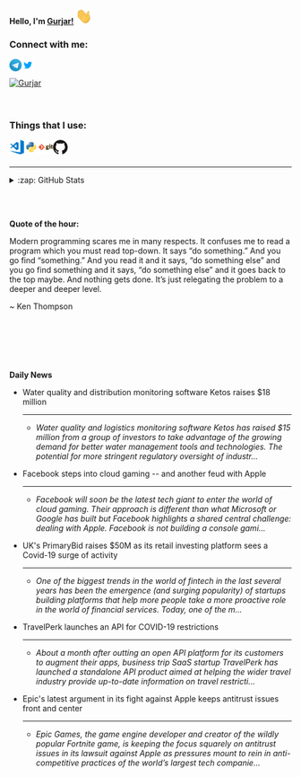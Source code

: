 #### Hello, I'm [Gurjar!](https://GurjarKing.github.io) <img src="https://raw.githubusercontent.com/ABSphreak/ABSphreak/master/gifs/Hi.gif" width="30px"></h2>


### Connect with me:

[<img align="left" alt="Gurjar | Telegram" width="22px" src="https://raw.githubusercontent.com/github/explore/80688e429a7d4ef2fca1e82350fe8e3517d3494d/topics/telegram/telegram.png" />][Telegram]
[<img align="left" alt="Gurjar | Twitter" width="22px" src="https://raw.githubusercontent.com/github/explore/80688e429a7d4ef2fca1e82350fe8e3517d3494d/topics/twitter/twitter.png" />][Twitter]
<br >
<br >
<a href="https://github.com/GurjarKing"><img src="https://komarev.com/ghpvc/?username=GurjarKing" alt="Gurjar" /></a> <br />
<br />
<br />
<!-- <br >

![](https://visitor-badge.glitch.me/badge?page_id=GurjarKing)

<br /> -->

### Things that I use:

[<img align="left" alt="Visual Studio Code" width="26px" src="https://raw.githubusercontent.com/github/explore/80688e429a7d4ef2fca1e82350fe8e3517d3494d/topics/visual-studio-code/visual-studio-code.png" />][VSCode]
[<img align="left" alt="Python" width="26px" src="https://raw.githubusercontent.com/github/explore/80688e429a7d4ef2fca1e82350fe8e3517d3494d/topics/python/python.png" />][Python]
[<img align="left" alt="Git" width="26px" src="https://raw.githubusercontent.com/github/explore/80688e429a7d4ef2fca1e82350fe8e3517d3494d/topics/git/git.png" />][Git]
[<img align="left" alt="GitHub" width="26px" src="https://raw.githubusercontent.com/github/explore/78df643247d429f6cc873026c0622819ad797942/topics/github/github.png" />][Github]

<br />
<br />

---
<details>
  <summary>:zap: GitHub Stats</summary>

<img align="left" alt="Gurjar's Github Stats" src="https://github-readme-stats.vercel.app/api?username=GurjarKing&show_icons=true&hide_border=true&count_private=true&include_all_commit=true&theme=algolia" />

</details>

<!-- ### 🔔 My latest tweet
<a href="https://twitter.com/Gurjar_King43" target="_blank">
	<img src="https://github.com/GurjarKing/GurjarKing/raw/master/tweet.png" width="70%" align="center" alt="Click to view on Twitter" title="My latest tweet, as an image"/>
</a> -->
<br>

<pre>

</pre>

**Quote of the hour:**

Modern programming scares me in many respects. It confuses me to read a program which you must read top-down. It says “do something.” And you go find “something.” And you read it and it says, “do something else” and you go find something and it says, “do something else” and it goes back to the top maybe. And nothing gets done. It’s just relegating the problem to a deeper and deeper level.

~ Ken Thompson
<pre>

</pre>
<br>
<pre>


</pre>
<strong>Daily News</strong>
  
  - Water quality and distribution monitoring software Ketos raises $18 million
     <hr/>
     
      - *Water quality and logistics monitoring software Ketos has raised $15 million from a group of investors to take advantage of the growing demand for better water management tools and technologies. The potential for more stringent regulatory oversight of industr…*
     
  - Facebook steps into cloud gaming -- and another feud with Apple
      <hr/>
      
      - *Facebook will soon be the latest tech giant to enter the world of cloud gaming. Their approach is different than what Microsoft or Google has built but Facebook highlights a shared central challenge: dealing with Apple. Facebook is not building a console gami…*
      
  - UK's PrimaryBid raises $50M as its retail investing platform sees a Covid-19 surge of activity
      <hr/>
      
      - *One of the biggest trends in the world of fintech in the last several years has been the emergence (and surging popularity) of startups building platforms that help more people take a more proactive role in the world of financial services. Today, one of the m…*
      
  - TravelPerk launches an API for COVID-19 restrictions
      <hr/>
      
      - *About a month after outting an open API platform for its customers to augment their apps, business trip SaaS startup TravelPerk has launched a standalone API product aimed at helping the wider travel industry provide up-to-date information on travel restricti…*
       
  - Epic's latest argument in its fight against Apple keeps antitrust issues front and center
      <hr/>
       
       - *Epic Games, the game engine developer and creator of the wildly popular Fortnite game, is keeping the focus squarely on antitrust issues in its lawsuit against Apple as pressures mount to rein in anti-competitive practices of the world’s largest tech companie…*
      

<br />

[VSCode]: https://code.visualstudio.com/
[Python]: https://www.python.org/
[Git]: https://git-scm.com/
[Github]: https://github.com/
[Telegram]: https://t.me/Gurjar_King/
[Twitter]: https://twitter.com/Gurjar_King43/
